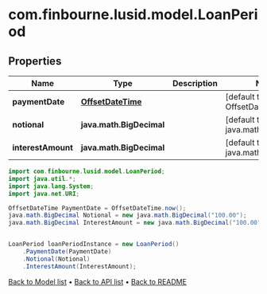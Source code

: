 # com.finbourne.lusid.model.LoanPeriod

## Properties

Name | Type | Description | Notes
------------ | ------------- | ------------- | -------------
**paymentDate** | [**OffsetDateTime**](OffsetDateTime.md) |  | [default to OffsetDateTime]
**notional** | **java.math.BigDecimal** |  | [default to java.math.BigDecimal]
**interestAmount** | **java.math.BigDecimal** |  | [default to java.math.BigDecimal]

```java
import com.finbourne.lusid.model.LoanPeriod;
import java.util.*;
import java.lang.System;
import java.net.URI;

OffsetDateTime PaymentDate = OffsetDateTime.now();
java.math.BigDecimal Notional = new java.math.BigDecimal("100.00");
java.math.BigDecimal InterestAmount = new java.math.BigDecimal("100.00");


LoanPeriod loanPeriodInstance = new LoanPeriod()
    .PaymentDate(PaymentDate)
    .Notional(Notional)
    .InterestAmount(InterestAmount);
```


[Back to Model list](../README.md#documentation-for-models) &#8226; [Back to API list](../README.md#documentation-for-api-endpoints) &#8226; [Back to README](../README.md)

